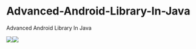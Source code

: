 # Advanced-Android-Library-In-Java
Advanced Android Library In Java

<a href='https://bintray.com/rzrasel/android-java-core-library-center/android-core-library?source=watch' alt='Get automatic notifications about new "android-core-library" versions'><img src='https://www.bintray.com/docs/images/bintray_badge_color.png'></a><a href='https://bintray.com/rzrasel/android-java-core-library-center/android-core-library?source=watch' alt='Get automatic notifications about new "android-core-library" versions'><img src='https://www.bintray.com/docs/images/bintray_badge_color.png'></a>
